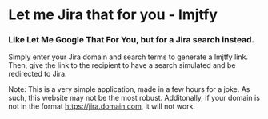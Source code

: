 # Let me Jira that for you - lmjtfy
### Like Let Me Google That For You, but for a Jira search instead.
Simply enter your Jira domain and search terms to generate a lmjtfy link.
Then, give the link to the recipient to have a search simulated and be redirected to Jira.

Note: This is a very simple application, made in a few hours for a joke. As such, this website may not be the most robust. Additonally, if your domain is not in the format https://jira.domain.com, it will not work.
